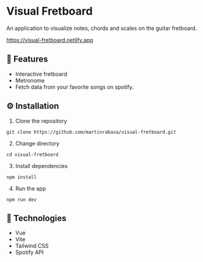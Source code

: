 # Visual Fretboard 
An application to visualize notes, chords and scales on the guitar fretboard. 

https://visual-fretboard.netlify.app
 
## 🚀 Features
- Interactive fretboard
- Metronome
- Fetch data from your favorite songs on spotify.

## ⚙️ Installation
1. Clone the repository
```
git clone https://github.com/martinrabasa/visual-fretboard.git
```
2. Change directory
```
cd visual-fretboard
```
3. Install dependencies
```
npm install
```
4. Run the app
```
npm run dev
```

## 🔧 Technologies
- Vue
- Vite
- Tailwind CSS
- Spotify API
